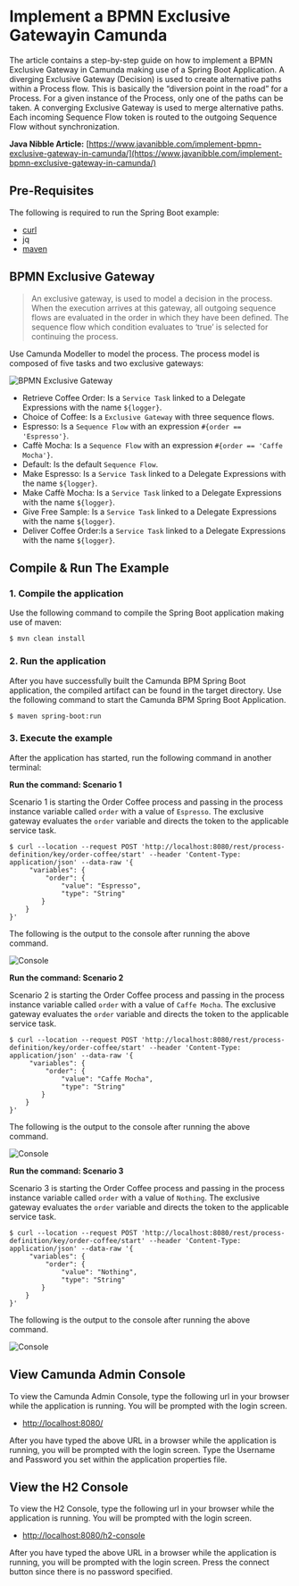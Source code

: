 # Implement a BPMN Exclusive Gatewayin Camunda
The article contains a step-by-step guide on how to implement a BPMN Exclusive Gateway in Camunda making use of a Spring Boot Application. A diverging Exclusive Gateway (Decision) is used to create alternative paths within a Process flow. This is basically the “diversion point in the road” for a Process. For a given instance of the Process, only one of the paths can be taken. A converging Exclusive Gateway is used to merge alternative paths. Each incoming Sequence Flow token is routed to the outgoing Sequence Flow without synchronization.

**Java Nibble Article:** [https://www.javanibble.com/implement-bpmn-exclusive-gateway-in-camunda/](https://www.javanibble.com/implement-bpmn-exclusive-gateway-in-camunda/)

## Pre-Requisites
The following is required to run the Spring Boot example:
* [curl](https://www.javanibble.com/how-to-install-curl-on-macos-using-homebrew/)
* jq
* [maven](https://www.javanibble.com/how-to-install-maven-on-macos-using-homebrew/)

## BPMN Exclusive Gateway
> An exclusive gateway, is used to model a decision in the process. When the execution arrives at this gateway, all outgoing sequence flows are evaluated in the order in which they have been defined. The sequence flow which condition evaluates to ‘true’ is selected for continuing the process.

Use Camunda Modeller to model the process. The process model is composed of five tasks and two exclusive gateways:

![BPMN Exclusive Gateway](https://www.javanibble.com/assets/images/posts/bpmn-exclusive-gateway/bpmn-exclusive-gateway.png)

* Retrieve Coffee Order: Is a `Service Task` linked to a Delegate Expressions with the name `${logger}`.
* Choice of Coffee: Is a `Exclusive Gateway` with three sequence flows.
* Espresso: Is a `Sequence Flow` with an expression `#{order == 'Espresso'}`.
* Caffè Mocha: Is a `Sequence Flow` with an expression `#{order == 'Caffe Mocha'}`.
* Default: Is the default `Sequence Flow`.
* Make Espresso: Is a `Service Task` linked to a Delegate Expressions with the name `${logger}`.
* Make Caffè Mocha: Is a `Service Task` linked to a Delegate Expressions with the name `${logger}`.
* Give Free Sample: Is a `Service Task` linked to a Delegate Expressions with the name `${logger}`.
* Deliver Coffee Order:Is a `Service Task` linked to a Delegate Expressions with the name `${logger}`.


## Compile & Run The Example

### 1. Compile the application
Use the following command to compile the Spring Boot application making use of maven:

```shell
$ mvn clean install
```

### 2. Run the application
After you have successfully built the Camunda BPM Spring Boot application, the compiled artifact can be found in the
target directory. Use the following command to start the Camunda BPM Spring Boot Application.

```shell
$ maven spring-boot:run
```

### 3. Execute the example
After the application has started, run the following command in another terminal:

**Run the command: Scenario 1**

Scenario 1 is starting the Order Coffee process and passing in the process instance variable called `order` with a value of `Espresso`. The exclusive gateway evaluates the `order` variable and directs the token to the applicable service task.
```shell
$ curl --location --request POST 'http://localhost:8080/rest/process-definition/key/order-coffee/start' --header 'Content-Type: application/json' --data-raw '{
     "variables": {
         "order": {
             "value": "Espresso",
             "type": "String"
        }
    }
}'
```
The following is the output to the console after running the above command.

![Console](https://www.javanibble.com/assets/images/posts/bpmn-exclusive-gateway/console-camunda-bpmn-exclusive-gateway-scenario1.png)

**Run the command: Scenario 2**

Scenario 2 is starting the Order Coffee process and passing in the process instance variable called `order` with a value of `Caffe Mocha`. The exclusive gateway evaluates the `order` variable and directs the token to the applicable service task.
```shell
$ curl --location --request POST 'http://localhost:8080/rest/process-definition/key/order-coffee/start' --header 'Content-Type: application/json' --data-raw '{
     "variables": {
         "order": {
             "value": "Caffe Mocha",
             "type": "String"
        }
    }
}'
```
The following is the output to the console after running the above command.

![Console](https://www.javanibble.com/assets/images/posts/bpmn-exclusive-gateway/console-camunda-bpmn-exclusive-gateway-scenario2.png)

**Run the command: Scenario 3**

Scenario 3 is starting the Order Coffee process and passing in the process instance variable called `order` with a value of `Nothing`. The exclusive gateway evaluates the `order` variable and directs the token to the applicable service task.
```shell
$ curl --location --request POST 'http://localhost:8080/rest/process-definition/key/order-coffee/start' --header 'Content-Type: application/json' --data-raw '{
     "variables": {
         "order": {
             "value": "Nothing",
             "type": "String"
        }
    }
}'
```
The following is the output to the console after running the above command.

![Console](https://www.javanibble.com/assets/images/posts/bpmn-exclusive-gateway/console-camunda-bpmn-exclusive-gateway-scenario3.png)

## View Camunda Admin Console
To view the Camunda Admin Console, type the following url in your browser while the application is running. You will be prompted with the login screen.

* [http://localhost:8080/](http://localhost:8080/)

After you have typed the above URL in a browser while the application is running, you will be prompted with the login screen. Type the Username and Password you set within the application properties file.


## View the H2 Console
To view the H2 Console, type the following url in your browser while the application is running. You will be prompted with the login screen.

* [http://localhost:8080/h2-console](http://localhost:8080/h2-console)

After you have typed the above URL in a browser while the application is running, you will be prompted with the login screen. Press the connect button since there is no password specified.

